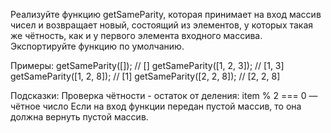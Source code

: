Реализуйте функцию getSameParity, которая принимает на вход массив чисел и возвращает новый, 
состоящий из элементов, у которых такая же чётность, как и у первого элемента входного массива. 
Экспортируйте функцию по умолчанию.

Примеры:
getSameParity([]);        // []
getSameParity([1, 2, 3]); // [1, 3]
getSameParity([1, 2, 8]); // [1]
getSameParity([2, 2, 8]); // [2, 2, 8]

Подсказки:
Проверка чётности - остаток от деления: item % 2 === 0 — чётное число
Если на вход функции передан пустой массив, то она должна вернуть пустой массив.
